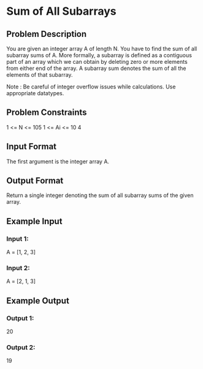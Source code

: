 # Sum of All Subarrays

## Problem Description
You are given an integer array A of length N.
You have to find the sum of all subarray sums of A.
More formally, a subarray is defined as a contiguous part of an array which we can obtain by deleting zero or more elements from either end of the array.
A subarray sum denotes the sum of all the elements of that subarray.

Note : Be careful of integer overflow issues while calculations. Use appropriate datatypes.

## Problem Constraints
1 <= N <= 105
1 <= Ai <= 10 4


## Input Format
The first argument is the integer array A.


## Output Format
Return a single integer denoting the sum of all subarray sums of the given array.


## Example Input
### Input 1:
A = [1, 2, 3]

### Input 2:
A = [2, 1, 3]


## Example Output

### Output 1:
20
### Output 2:
19
